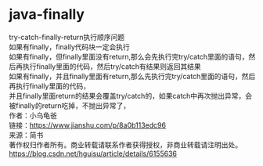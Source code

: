 # java-finally
try-catch-finally-return执行顺序问题
<br>
如果有finally，finally代码块一定会执行
<br>
如果有finally，但finally里面没有return,那么会先执行完try/catch里面的语句，然后再执行finally里面的代码，然后try/catch有结果则返回其结果
<br>
如果有finally，并且finally里面有return,那么先执行完try/catch里面的语句，然后再执行finally里面的代码，
<br>
并且finally里面return的结果会覆盖try/catch的，如果catch中再次抛出异常，会被finally的return吃掉，不抛出异常了，
<br>
作者：小乌龟爸
<br>
链接：https://www.jianshu.com/p/8a0b113edc96
<br>
来源：简书
<br>
著作权归作者所有。商业转载请联系作者获得授权，非商业转载请注明出处。
<br>
https://blog.csdn.net/hguisu/article/details/6155636
<br>
